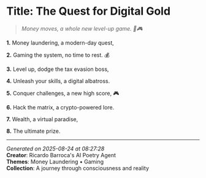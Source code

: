 # Title: The Quest for Digital Gold

> *Money moves, a whole new level-up game. 💸🎮*

**1.** Money laundering, a modern-day quest,


**2.** Gaming the system, no time to rest. 💰


**3.** Level up, dodge the tax evasion boss,


**4.** Unleash your skills, a digital albatross.


**5.** Conquer challenges, a new high score, 🎮


**6.** Hack the matrix, a crypto-powered lore.


**7.** Wealth, a virtual paradise,


**8.** The ultimate prize.



---

*Generated on 2025-08-24 at 08:27:28*  
**Creator**: Ricardo Barroca's AI Poetry Agent  
**Themes**: Money Laundering • Gaming  
**Collection**: A journey through consciousness and reality